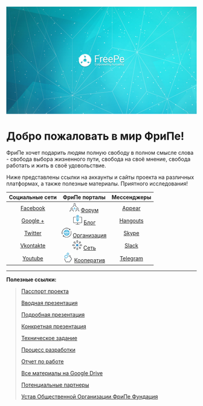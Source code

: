 ![](../images/Banner_2.jpg)

# Добро пожаловать в мир ФриПе!

ФриПе хочет подарить людям полную свободу в полном смысле слова - свобода выбора жизненного пути, свобода на своё мнение, свобода работать и жить в своё удовольствие.

Ниже представлены ссылки на аккаунты и сайты проекта на различных платформах, а также полезные материалы. Приятного исследования!

| **Социальные сети** | **ФриПе порталы** | **Мессенджеры** |
| :---: | :---: | :---: |
| [Facebook](https://fb.com/freepe.org) | ![](../images/networking.png) [Форум](http://forum.freepe.org) | [Appear](https://appear.in/freepe) |
| [Google +](https://plus.google.com/106815883580854777966) | ![](../images/computer.png) [Блог](http://blog.freepe.org) | [Hangouts](https://hangouts.google.com/group/i8VCXO4OI49sQNo12) |
| [Twitter](https://twitter.com/freepe_org) | ![Organization](../images/worldwide.png) [Организация](https://freepe.org) | [Skype](https://join.skype.com/jQDP4cDrLKtf) |
| [Vkontakte](https://vk.com/freepe_org) | ![Network](../images/ellipse.png) [Сеть](http://freepe.net) | [Slack](https://freepe.slack.com/messages/@freepe/) |
| [Youtube](https://www.youtube.com/channel/UCPpxpzHdDbYDzxrWbgSUHzQ) | ![Cooperative](../images/piggy-bank.png) [Кооператив](https://freepe.co) | [Telegram](https://telegram.me/FreePe) |

---

**Полезные ссылки:**

> [Пасспорт проекта](https://docs.google.com/document/d/1GnrxdCtFMjPPS1eUxlDGbqEqOFm0PIk5tMNXN7Pmj38/edit?usp=sharing)
>
> [Вводная презентация](https://goo.gl/bxv33W)
>
> [Подробная презентация](https://prezi.com/dhz0yujgcdhv/freepe-freedom-4-people/)
>
> [Конкретная презентация](https://prezi.com/zyme4t6wrktm/presentation/)
>
> [Техническое задание](https://goo.gl/SfUWTv)
>
> [Процесс разработки](https://pintask.me/board/vPsfuf2sawcaDyt6b)
>
> [Отчет по работе](https://goo.gl/ArDg5z)
>
> [Все материалы на Google Drive](https://drive.google.com/open?id=0B9mbBuJnN6tcdS1VSFQ5dEhOdkU)
>
> [Потенциальные партнеры](https://docs.google.com/spreadsheets/d/1CEjAu35q0bsh9CmuZq7L7WeW8r54ApLZhDELFaAUGcE/edit?usp=drive_web)
>
> [Устав Общественной Организации ФриПе Фундация](https://goo.gl/02pBT0)



